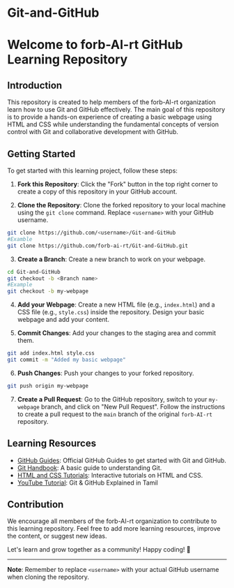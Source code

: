 # Git-and-GitHub
# Welcome to forb-AI-rt GitHub Learning Repository

## Introduction

This repository is created to help members of the forb-AI-rt organization learn how to use Git and GitHub effectively. The main goal of this repository is to provide a hands-on experience of creating a basic webpage using HTML and CSS while understanding the fundamental concepts of version control with Git and collaborative development with GitHub.

## Getting Started

To get started with this learning project, follow these steps:

1. **Fork this Repository**: Click the "Fork" button in the top right corner to create a copy of this repository in your GitHub account.

2. **Clone the Repository**: Clone the forked repository to your local machine using the `git clone` command. Replace `<username>` with your GitHub username.

```bash
git clone https://github.com/<username>/Git-and-GitHub
#Examble
git clone https://github.com/forb-ai-rt/Git-and-GitHub.git
```

3. **Create a Branch**: Create a new branch to work on your webpage.

```bash
cd Git-and-GitHub
git checkout -b <Branch name>
#Example
git checkout -b my-webpage
```

4. **Add your Webpage**: Create a new HTML file (e.g., `index.html`) and a CSS file (e.g., `style.css`) inside the repository. Design your basic webpage and add your content.

5. **Commit Changes**: Add your changes to the staging area and commit them.

```bash
git add index.html style.css
git commit -m "Added my basic webpage"
```

6. **Push Changes**: Push your changes to your forked repository.

```bash
git push origin my-webpage
```

7. **Create a Pull Request**: Go to the GitHub repository, switch to your `my-webpage` branch, and click on "New Pull Request". Follow the instructions to create a pull request to the `main` branch of the original `forb-AI-rt` repository.

## Learning Resources

- [GitHub Guides](https://guides.github.com/): Official GitHub Guides to get started with Git and GitHub.
- [Git Handbook](https://guides.github.com/introduction/git-handbook/): A basic guide to understanding Git.
- [HTML and CSS Tutorials](https://www.w3schools.com/): Interactive tutorials on HTML and CSS.
- [YouTube Tutorial](https://youtu.be/hTYsf6bdSJ8): Git & GitHub Explained in Tamil

## Contribution

We encourage all members of the forb-AI-rt organization to contribute to this learning repository. Feel free to add more learning resources, improve the content, or suggest new ideas.

Let's learn and grow together as a community! Happy coding! 🚀

---
**Note**: Remember to replace `<username>` with your actual GitHub username when cloning the repository.
